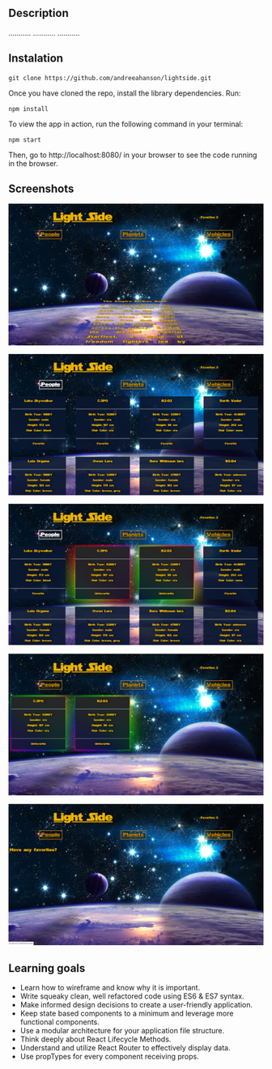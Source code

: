 ## Description

...........
...........
...........

## Instalation

```
git clone https://github.com/andreeahanson/lightside.git
```
Once you have cloned the repo, install the library dependencies. Run:

```
npm install
```
To view the app in action, run the following command in your terminal:

```
npm start
```
Then, go to http://localhost:8080/ in your browser to see the code running in the browser.


## Screenshots
![alt text](https://github.com/andreeahanson/lightside/blob/master/src/images/Crawll.png)

![alt text](https://github.com/andreeahanson/lightside/blob/master/src/images/People.png)

![alt text](https://github.com/andreeahanson/lightside/blob/master/src/images/People-with-favs.png)

![alt text](https://github.com/andreeahanson/lightside/blob/master/src/images/Favorites-full.png)

![alt text](https://github.com/andreeahanson/lightside/blob/master/src/images/Favorites-empty.png)

## Learning goals

- Learn how to wireframe and know why it is important.
- Write squeaky clean, well refactored code using ES6 & ES7 syntax.
- Make informed design decisions to create a user-friendly application.
- Keep state based components to a minimum and leverage more functional components.
- Use a modular architecture for your application file structure.
- Think deeply about React Lifecycle Methods.
- Understand and utilize React Router to effectively display data.
- Use propTypes for every component receiving props.
